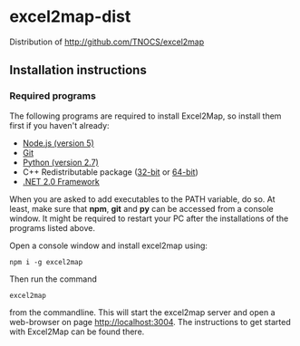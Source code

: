 # excel2map-dist
Distribution of http://github.com/TNOCS/excel2map

## Installation instructions

### Required programs

The following programs are required to install Excel2Map, so install them first if you haven't already:
* [Node.js (version 5)](https://nodejs.org/download)
* [Git](https://git-scm.com/download/win)
* [Python (version 2.7)](https://www.python.org/downloads/)
* C++ Redistributable package ([32-bit](https://mapbox.s3.amazonaws.com/windows-builds/visual-studio-runtimes/vcredist-VS2015/vcredist_x86.exe) or [64-bit](https://mapbox.s3.amazonaws.com/windows-builds/visual-studio-runtimes/vcredist-VS2015/vcredist_x64.exe))
* [.NET 2.0 Framework](https://www.microsoft.com/nl-nl/download/details.aspx?id=1639)

When you are asked to add executables to the PATH variable, do so. At least, make sure that **npm**, **git** and **py** can be accessed from a console window. It might be required to restart your PC after the installations of the programs listed above. 

Open a console window and install excel2map using: 

    npm i -g excel2map

Then run the command 

    excel2map
    
from the commandline. This will start the excel2map server and open a web-browser on page [http://localhost:3004](http://localhost:3004). The instructions to get started with Excel2Map can be found there.
